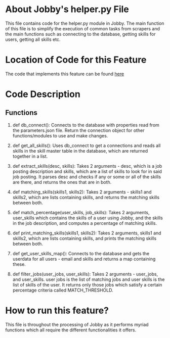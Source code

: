 # About Jobby's helper.py File
This file contains code for the helper.py module in Jobby. The main function of this file is to simplify the execution of common tasks from scrapers and the main functions such as connecting to the database, getting skills for users, getting all skills etc.

# Location of Code for this Feature
The code that implements this feature can be found [here](https://github.com/sak007/Jobby/blob/documentation/code/Scraper/helper.py)

# Code Description
## Functions

1. def db_connect():
Connects to the database with properties read from the parameters.json file. Return the connection object for other functions/modules to use and make changes.

2. def get_all_skills():
Uses db_connect to get a connections and reads all skills in the skill master table in the database, which are returned together in a list.

3. def extract_skills(desc, skills):
Takes 2 arguments - desc, which is a job posting description and skills, which are a list of skills to look for in said job posting. It parses desc and checks if any or some or all of the skills are there, and returns the ones that are in both.

4. def matching_skills(skills1, skills2):
Takes 2 arguments - skills1 and skills2, which are lists containing skills, and returns the matching skills between both.

5. def match_percentage(user_skills, job_skills):
Takes 2 arguments, user_skills which contains the skills of a user using Jobby, and the skills in the job description, and computes a percentage of matching skills.

6. def print_matching_skills(skills1, skills2):
Takes 2 arguments, skills1 and skills2, which are lists containing skills, and prints the matching skills between both.

7. def get_user_skills_map():
Connects to the database and gets the userdata for all users - email and skills and returns a map containing these.

8. def filter_jobs(user_jobs, user_skills):
Takes 2 arguments - user_jobs, and user_skills. user jobs is the list of matching jobs and user skills is the list of skills of the user. It returns only those jobs which satisfy a certain percentage criteria called MATCH_THRESHOLD. 


# How to run this feature?
This file is throughout the processing of Jobby as it performs myriad functions which all require the different functionalities it offers.